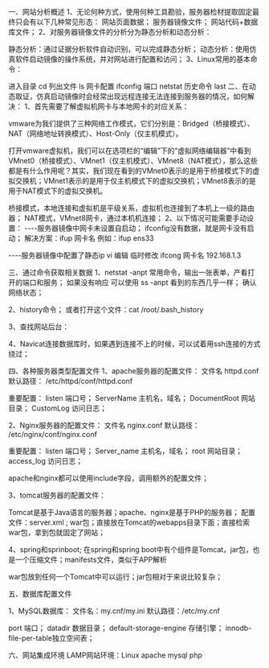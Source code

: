 一、网站分析概述
1、无论何种方式，使用何种工具勘验，服务器检材提取固定最终只会有以下几种常见形态：
网站页面数据；
服务器镜像文件；
网站代码+数据库文件；
2、对服务器镜像文件的分析分为静态分析和动态分析：

静态分析：通过证据分析软件自动识别，可以完成静态分析；
动态分析：使用仿真软件启动镜像的操作系统，并对网站进行配置和访问；
3、Linux常用的基本命令：

进入目录 cd
列出文件 ls
网卡配置  ifconfig
端口 netstat 
历史命令 last
二、在动态取证，仿真启动镜像时会经常出现远程连接无法连接到服务器的情况，如何解决：
1、首先需要了解虚拟机网卡与本地网卡的对应关系：

vmware为我们提供了三种网络工作模式，它们分别是：Bridged（桥接模式）、NAT（网络地址转换模式）、Host-Only（仅主机模式）。

打开vmware虚拟机，我们可以在选项栏的“编辑”下的“虚拟网络编辑器”中看到VMnet0（桥接模式）、VMnet1（仅主机模式）、VMnet8（NAT模式），那么这些都是有什么作用呢？其实，我们现在看到的VMnet0表示的是用于桥接模式下的虚拟交换机；VMnet1表示的是用于仅主机模式下的虚拟交换机；VMnet8表示的是用于NAT模式下的虚拟交换机。

桥接模式，本地连接和虚拟机是平级关系，虚拟机也连接到了本机上一级的路由器；
NAT模式，VMnet8网卡，通过本机机连接；
2、以下情况可能需要手动设置：
----服务器镜像中网卡未设置自启动；
ifconfig没有数据，就是网卡没有启动；
解决方案：ifup 网卡名
例如：ifup ens33


----服务器镜像中配置了静态ip
vi 编辑
临时修改 ifcong 网卡名 192.168.1.3

三、通过命令获取相关数据
1、netstat -anpt 常用命令，输出一张表单，产看打开的端口和服务；
如果没有响应 可以使用 ss -anpt 看到的东西几乎一样；
确认网络状态；

2、history命令；
或者打开这个文件：cat /root/.bash_history

3、查找网站后台：

4、Navicat连接数据库时，如果遇到连接不上的时候，可以试着用ssh连接的方式绕过；

四、各种服务器类型配置文件
1、apache服务器的配置文件：
文件名 httpd.conf
默认路径： /etc/httpd/conf/httpd.conf

重要配置：
listen 端口号；
ServerName 主机名，域名；
DocumentRoot 网站目录；
CustomLog 访问日志；

2、Nginx服务器的配置文件：
文件名 nginx.conf
默认路径： /etc/nginx/conf/nginx.conf

重要配置：
listen 端口号；
Server_name 主机名，域名；
root 网站目录；
access_log 访问日志；

apache和nginx都可以使用include字段，调用额外的配置文件；

3、tomcat服务器的配置文件：

Tomcat是基于Java语言的服务器；apache、nginx是基于PHP的服务器；
配置文件：server.xml ;
war包；直接放在Tomcat的webapps目录下面；直接检索war包，拿到包就固定了网站；

4、spring和sprinboot;
在spring和spring boot中有个组件是Tomcat，jar包，也是一个压缩文件；manifests文件，类似于APP解析

war包放到任何一个Tomcat中可以运行；jar包相对于来说比较复杂；

五、数据库配置文件

1、MySQL数据库：
文件名：my.cnf/my.ini
默认路径：/etc/my.cnf

port 端口；
datadir 数据目录；
default-storage-engine 存储引擎；
innodb-file-per-table独立空间表；

六、网站集成环境
LAMP网站环境：Linux apache mysql php

